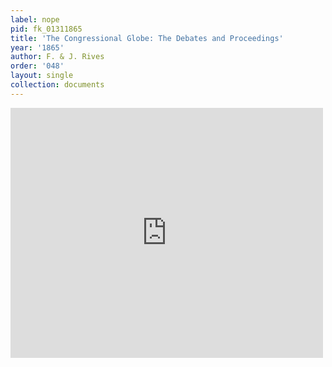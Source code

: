 ```yaml
---
label: nope
pid: fk_01311865
title: 'The Congressional Globe: The Debates and Proceedings'
year: '1865'
author: F. & J. Rives
order: '048'
layout: single
collection: documents
---
```

<iframe src="https://northwestern.app.box.com/embed/s/nf03l5pwxe4fj37heeecgfbxai71y7f2?sortColumn=date&view=list" width="500" height="400" frameborder="0" allowfullscreen webkitallowfullscreen msallowfullscreen></iframe>
